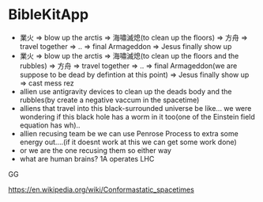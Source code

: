 # BibleKitApp

- 業火 => blow up the arctis => 海嘯滅熄(to clean up the floors) => 方舟 => travel together => .. => final Armageddon => Jesus finally show up 
- 業火 => blow up the arctis => 海嘯滅熄(to clean up the floors and the rubbles) => 方舟 => travel together => .. => final Armageddon(we are suppose to be dead by defintion at this point) => Jesus finally show up => cast mess rez
- allien use antigravity devices to clean up the deads body and the rubbles(by create a negative vaccum in the spacetime)
- alliens that travel into this black-surrounded universe be like... we were wondering if this black hole has a worm in it too(one of the Einstein field equation has wh)..
- allien recusing team be we can use Penrose Process to extra some energy out....(if it doesnt work at this we can get some work done)
- or we are the one recusing them so either way 
- what are human brains? 1A operates LHC

GG

https://en.wikipedia.org/wiki/Conformastatic_spacetimes
